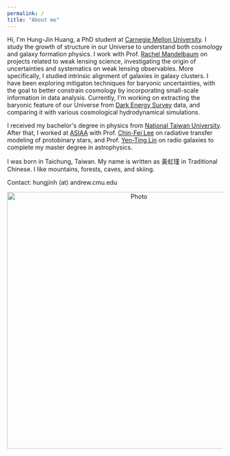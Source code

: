 ```yaml
---
permalink: /
title: "About me"
---
```



Hi, I'm Hung-Jin Huang, a PhD student at [Carnegie Mellon University](https://www.cmu.edu/physics/). I study the growth of structure in our Universe to understand both cosmology and galaxy formation physics. I work with Prof. [Rachel Mandelbaum](http://www.andrew.cmu.edu/user/rmandelb/) on projects related to weak lensing science, investigating the origin of uncertainties and systematics on weak lensing observables. More specifically, I studied intrinsic alignment of galaxies in galaxy clusters. I have been exploring mitigaton techniques for baryonic uncertainties, with the goal to better constrain cosmology by incorporating small-scale information in data analysis. Currently, I'm working on extracting the baryonic feature of our Universe from [Dark Energy Survey](https://www.darkenergysurvey.org) data, and comparing it with various cosmological hydrodynamical simulations.


I received my bachelor's degree in physics from [National Taiwan University](http://www.ntu.edu.tw/english/). After that, I worked at [ASIAA](https://www.asiaa.sinica.edu.tw) with Prof. [Chin-Fei Lee](https://www.asiaa.sinica.edu.tw/people/cv.php?i=cflee) on radiative transfer modeling of protobinary stars, and Prof. [Yen-Ting Lin](http://idv.sinica.edu.tw/yentinglin/) on radio galaxies to complete my master degree in astrophysics.

I was born in Taichung, Taiwan. My name is written as 黃虹瑾 in Traditional Chinese. I like mountains, forests, caves, and skiing. 

Contact: hungjinh (at) andrew.cmu.edu


<p align="center">
  <img src="https://hungjinh.github.io/images/aboutme.png?raw=true" alt="Photo" style="width: 600px;"/> 
</p>
